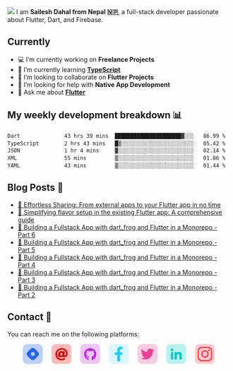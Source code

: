<a href="https://saileshdahal.com.np"><img src="https://media.giphy.com/media/hvRJCLFzcasrR4ia7z/giphy.gif" width="20px"></a> I am **Sailesh Dahal from Nepal 🇳🇵**, a full-stack developer passionate about Flutter, Dart, and Firebase.

## Currently

- 💻 I’m currently working on **Freelance Projects**
- 🌱 I’m currently learning **[TypeScript](https://www.typescriptlang.org/)**
- 👯 I’m looking to collaborate on **Flutter Projects**
- 🤔 I’m looking for help with **Native App Development**
- 💬 Ask me about **[Flutter](https://flutter.dev)**

## My weekly development breakdown 📊

<!--START_SECTION:waka-->

```txt
Dart              43 hrs 39 mins  █████████████████████▓░░░   86.99 %
TypeScript        2 hrs 43 mins   █▒░░░░░░░░░░░░░░░░░░░░░░░   05.42 %
JSON              1 hr 4 mins     ▓░░░░░░░░░░░░░░░░░░░░░░░░   02.14 %
XML               55 mins         ▒░░░░░░░░░░░░░░░░░░░░░░░░   01.86 %
YAML              43 mins         ▒░░░░░░░░░░░░░░░░░░░░░░░░   01.44 %
```

<!--END_SECTION:waka-->

## Blog Posts 📕

<!-- BLOG-POST-LIST:START -->
- [🤳 Effortless Sharing: From external apps to your Flutter app in no time](https://saileshdahal.com.np/sharing-media-from-external-to-flutter-app)
- [🍰 Simplifying flavor setup in the existing Flutter app: A comprehensive guide](https://saileshdahal.com.np/flavor-setup-flutter)
- [🚀 Building a Fullstack App with dart_frog and Flutter in a Monorepo - Part 6](https://saileshdahal.com.np/building-a-fullstack-app-with-dartfrog-and-flutter-in-a-monorepo-part-6)
- [🚀 Building a Fullstack App with dart_frog and Flutter in a Monorepo - Part 5](https://saileshdahal.com.np/building-a-fullstack-app-with-dartfrog-and-flutter-in-a-monorepo-part-5)
- [🚀 Building a Fullstack App with dart_frog and Flutter in a Monorepo - Part 4](https://saileshdahal.com.np/building-a-fullstack-app-with-dartfrog-and-flutter-in-a-monorepo-part-4)
- [🚀 Building a Fullstack App with dart_frog and Flutter in a Monorepo - Part 3](https://saileshdahal.com.np/building-a-fullstack-app-with-dartfrog-and-flutter-in-a-monorepo-part-3)
- [🚀 Building a Fullstack App with dart_frog and Flutter in a Monorepo - Part 2](https://saileshdahal.com.np/building-a-fullstack-app-with-dartfrog-and-flutter-in-a-monorepo-part-2)
<!-- BLOG-POST-LIST:END -->

## Contact 📱

You can reach me on the following platforms:

<p style="display:flex; gap:20px; justify-content:center;">
  <a target= "_blank" href="https://saileshdahal.com.np" alt="Blog"><img height='45' src="./icons/hashnode.png"></a>
  <a target= "_blank" href="mailto:saileshbro@gmail.com" alt="Mail"><img height='45' src="./icons/email.png"></a>
  <a target= "_blank" href="https://github.com/saileshbro" alt="GitHub"><img height='45' src="./icons/github.png"></a>
  <a target= "_blank" href="https://www.facebook.com/saileshbro/" alt="Facebook"><img height='45' src="./icons/facebook.png"></a>
  <a target= "_blank" href="https://twitter.com/sail_sail30" alt="Twitter"><img height='45' src="./icons/twitter.png"></a>
  <a target= "_blank" href="https://www.linkedin.com/in/saileshbro/" alt="Linkedin"><img height='45' src="./icons/linkedin.png"></a>
  <a target= "_blank" href="https://www.instagram.com/sail_sail30" alt="Instagram"><img height='45' src="./icons/instagram.png"></a>
</p>

